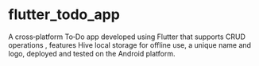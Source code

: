 # flutter_todo_app

A cross‑platform To‑Do app developed using Flutter that supports CRUD operations , features Hive local storage for offline use, a unique name and logo, deployed and tested on the Android platform.
